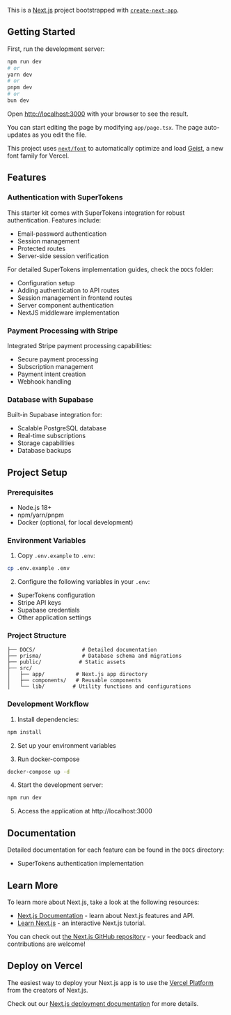 This is a [Next.js](https://nextjs.org) project bootstrapped with [`create-next-app`](https://nextjs.org/docs/app/api-reference/cli/create-next-app).

## Getting Started

First, run the development server:

```bash
npm run dev
# or
yarn dev
# or
pnpm dev
# or
bun dev
```

Open [http://localhost:3000](http://localhost:3000) with your browser to see the result.

You can start editing the page by modifying `app/page.tsx`. The page auto-updates as you edit the file.

This project uses [`next/font`](https://nextjs.org/docs/app/building-your-application/optimizing/fonts) to automatically optimize and load [Geist](https://vercel.com/font), a new font family for Vercel.

## Features

### Authentication with SuperTokens
This starter kit comes with SuperTokens integration for robust authentication. Features include:
- Email-password authentication
- Session management
- Protected routes
- Server-side session verification

For detailed SuperTokens implementation guides, check the `DOCS` folder:
- Configuration setup
- Adding authentication to API routes
- Session management in frontend routes
- Server component authentication
- NextJS middleware implementation

### Payment Processing with Stripe
Integrated Stripe payment processing capabilities:
- Secure payment processing
- Subscription management
- Payment intent creation
- Webhook handling

### Database with Supabase
Built-in Supabase integration for:
- Scalable PostgreSQL database
- Real-time subscriptions
- Storage capabilities
- Database backups

## Project Setup

### Prerequisites
- Node.js 18+ 
- npm/yarn/pnpm
- Docker (optional, for local development)

### Environment Variables
1. Copy `.env.example` to `.env`:
```bash
cp .env.example .env
```

2. Configure the following variables in your `.env`:
- SuperTokens configuration
- Stripe API keys
- Supabase credentials
- Other application settings

### Project Structure
```
├── DOCS/               # Detailed documentation
├── prisma/             # Database schema and migrations
├── public/            # Static assets
├── src/
│   ├── app/          # Next.js app directory
│   ├── components/   # Reusable components
│   └── lib/         # Utility functions and configurations
```

### Development Workflow
1. Install dependencies:
```bash
npm install
```

2. Set up your environment variables

3. Run docker-compose
```bash
docker-compose up -d
```
4. Start the development server:
```bash
npm run dev
```

5. Access the application at http://localhost:3000

## Documentation
Detailed documentation for each feature can be found in the `DOCS` directory:
- SuperTokens authentication implementation

## Learn More

To learn more about Next.js, take a look at the following resources:

- [Next.js Documentation](https://nextjs.org/docs) - learn about Next.js features and API.
- [Learn Next.js](https://nextjs.org/learn) - an interactive Next.js tutorial.

You can check out [the Next.js GitHub repository](https://github.com/vercel/next.js) - your feedback and contributions are welcome!

## Deploy on Vercel

The easiest way to deploy your Next.js app is to use the [Vercel Platform](https://vercel.com/new?utm_medium=default-template&filter=next.js&utm_source=create-next-app&utm_campaign=create-next-app-readme) from the creators of Next.js.

Check out our [Next.js deployment documentation](https://nextjs.org/docs/app/building-your-application/deploying) for more details.
